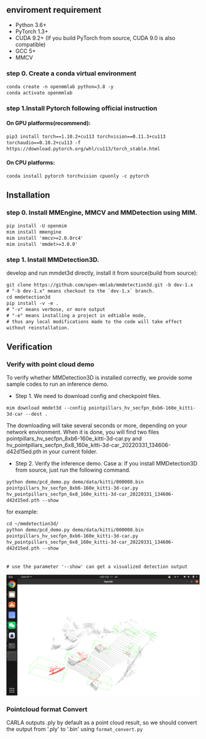## enviroment requirement
* Python 3.6+
* PyTorch 1.3+
* CUDA 9.2+ (If you build PyTorch from source, CUDA 9.0 is also compatible)
* GCC 5+
* MMCV
### step 0. Create a conda virtual environment
```
conda create -n openmmlab python=3.8 -y
conda activate openmmlab
```

### step 1.Install Pytorch following official instruction
#### On GPU platforms(recommend):
```
pip3 install torch==1.10.2+cu113 torchvision==0.11.3+cu113 torchaudio==0.10.2+cu113 -f https://download.pytorch.org/whl/cu113/torch_stable.html
```

#### On CPU platforms:
```
conda install pytorch torchvision cpuonly -c pytorch
```

## Installation

### step 0. Install MMEngine, MMCV and MMDetection using MIM.
```
pip install -U openmim
mim install mmengine
mim install 'mmcv>=2.0.0rc4'
mim install 'mmdet>=3.0.0'
```

### step 1. Install MMDetection3D.
develop and run mmdet3d directly, install it from source(build from source):
```
git clone https://github.com/open-mmlab/mmdetection3d.git -b dev-1.x
# "-b dev-1.x" means checkout to the `dev-1.x` branch.
cd mmdetection3d
pip install -v -e .
# "-v" means verbose, or more output
# "-e" means installing a project in edtiable mode,
# thus any local modifications made to the code will take effect without reinstallation.
```

## Verification
### Verify with point cloud demo 
To verify whether MMDetection3D is installed correctly, we provide some sample codes to run an inference demo.
* Step 1. We need to download config and checkpoint files.
```
mim download mmdet3d --config pointpillars_hv_secfpn_8xb6-160e_kitti-3d-car --dest .
```
The downloading will take several seconds or more, depending on your network environment. When it is done, you will find two files pointpillars_hv_secfpn_8xb6-160e_kitti-3d-car.py and hv_pointpillars_secfpn_6x8_160e_kitti-3d-car_20220331_134606-d42d15ed.pth in your current folder.

* Step 2. Verify the inference demo.
Case a: If you install MMDetection3D from source, just run the following command.
```
python demo/pcd_demo.py demo/data/kitti/000008.bin pointpillars_hv_secfpn_8xb6-160e_kitti-3d-car.py hv_pointpillars_secfpn_6x8_160e_kitti-3d-car_20220331_134606-d42d15ed.pth --show
```

for example:
```
cd ~/mmdetection3d/
python demo/pcd_demo.py demo/data/kitti/000008.bin pointpillars_hv_secfpn_8xb6-160e_kitti-3d-car.py hv_pointpillars_secfpn_6x8_160e_kitti-3d-car_20220331_134606-d42d15ed.pth --show


# use the parameter '--show' can get a visualized detection output
```
![demo](https://github.com/memory009/mmdetection3D/blob/main/figure/detect_000008.png)


### Pointcloud format Convert
CARLA outputs .ply by default as a point cloud result, so we should convert the output from '.ply' to '.bin' using ```format_convert.py``` 


